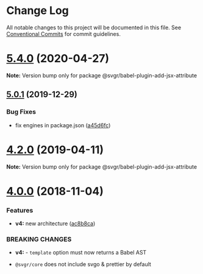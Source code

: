 # Change Log

All notable changes to this project will be documented in this file.
See [Conventional Commits](https://conventionalcommits.org) for commit guidelines.

# [5.4.0](https://github.com/gregberge/svgr/tree/master/packages/babel-plugin-add-jsx-attribute/compare/v5.3.1...v5.4.0) (2020-04-27)

**Note:** Version bump only for package @svgr/babel-plugin-add-jsx-attribute





## [5.0.1](https://github.com/gregberge/svgr/tree/master/packages/babel-plugin-add-jsx-attribute/compare/v5.0.0...v5.0.1) (2019-12-29)


### Bug Fixes

* fix engines in package.json ([a45d6fc](https://github.com/gregberge/svgr/tree/master/packages/babel-plugin-add-jsx-attribute/commit/a45d6fc8b43402bec60ed4e9273f90fdc65a23a7))





# [4.2.0](https://github.com/gregberge/svgr/tree/master/packages/babel-plugin-add-jsx-attribute/compare/v4.1.0...v4.2.0) (2019-04-11)

**Note:** Version bump only for package @svgr/babel-plugin-add-jsx-attribute





# [4.0.0](https://github.com/gregberge/svgr/compare/v3.1.0...v4.0.0) (2018-11-04)


### Features

* **v4:** new architecture ([ac8b8ca](https://github.com/gregberge/svgr/commit/ac8b8ca))


### BREAKING CHANGES

* **v4:** - `template` option must now returns a Babel AST
- `@svgr/core` does not include svgo & prettier by default
